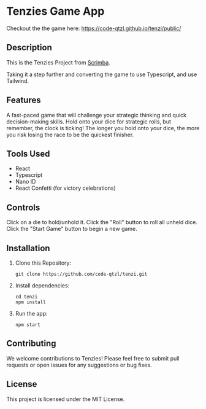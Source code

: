 # Tenzies Game App

Checkout the the game here: https://code-qtzl.github.io/tenzi/public/

## Description

This is the Tenzies Project from [Scrimba](https://v2.scrimba.com/home).

Taking it a step further and converting the game to use Typescript, and use Tailwind.

## Features

A fast-paced game that will challenge your strategic thinking and quick decision-making skills. Hold onto your dice for strategic rolls, but remember, the clock is ticking! The longer you hold onto your dice, the more you risk losing the race to be the quickest finisher.

## Tools Used

-   React
-   Typescript
-   Nano ID
-   React Confetti (for victory celebrations)

## Controls

Click on a die to hold/unhold it.
Click the "Roll" button to roll all unheld dice.
Click the "Start Game" button to begin a new game.

## Installation

1. Clone this Repository:

    ```
    git clone https://github.com/code-qtzl/tenzi.git
    ```

2. Install dependencies:

    ```
    cd tenzi
    npm install
    ```

3. Run the app:

    ```
    npm start
    ```

## Contributing

We welcome contributions to Tenzies! Please feel free to submit pull requests or open issues for any suggestions or bug fixes.

## License

This project is licensed under the MIT License.
